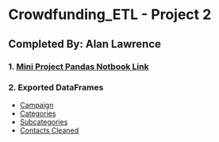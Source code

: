 # Crowdfunding_ETL - Project 2

## Completed By: Alan Lawrence

### 1. [Mini Project Pandas Notbook Link](https://github.com/AlanBigData/Crowdfunding_ETL/blob/main/ETL_Mini_Project_Starter_Code_ALawrence.ipynb)

### 2. Exported DataFrames
   - [Campaign](https://github.com/AlanBigData/Crowdfunding_ETL/blob/main/Resources/campaign.csv)
   - [Categories](https://github.com/AlanBigData/Crowdfunding_ETL/blob/main/Resources/category.csv)
   - [Subcategories](https://github.com/AlanBigData/Crowdfunding_ETL/blob/main/Resources/subcategory.csv)
   - [Contacts Cleaned](https://github.com/AlanBigData/Crowdfunding_ETL/blob/main/Resources/contacts.csv)